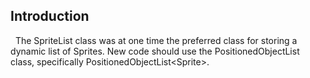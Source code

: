 ## Introduction

  The SpriteList class was at one time the preferred class for storing a dynamic list of Sprites. New code should use the PositionedObjectList class, specifically PositionedObjectList\<Sprite\>.
